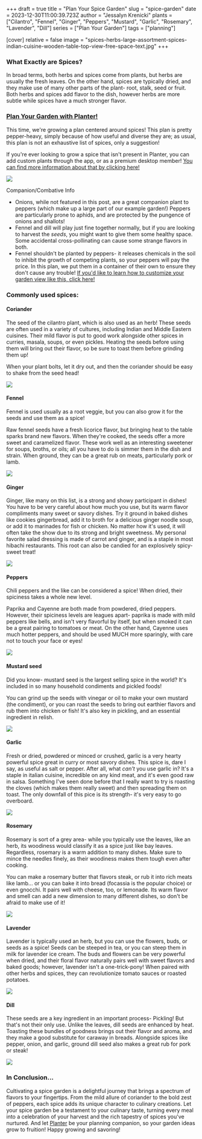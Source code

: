 +++
draft = true
title = "Plan Your Spice Garden"
slug = "spice-garden"
date = 2023-12-30T11:00:39.723Z
author = "Jessalyn Krenicki"
plants = ["Cilantro", "Fennel", "Ginger", "Peppers", "Mustard", "Garlic", "Rosemary", "Lavender", "Dill"]
series = ["Plan Your Garden"]
tags = ["planning"]

[cover]
relative = false
image = "spices-herbs-large-assortment-spices-indian-cuisine-wooden-table-top-view-free-space-text.jpg"
+++
### What Exactly are Spices?

In broad terms, both herbs and spices come from plants, but herbs are usually the fresh leaves. On the other hand, spices are typically dried, and they make use of many other parts of the plant- root, stalk, seed or fruit. Both herbs and spices add flavor to the dish, however herbs are more subtle while spices have a much stronger flavor. 

### [Plan Your Garden with Planter!](https://planter.garden/)

This time, we're growing a plan centered around spices! This plan is pretty pepper-heavy, simply because of how useful and diverse they are; as usual, this plan is not an exhaustive list of spices, only a suggestion! 

If you're ever looking to grow a spice that isn't present in Planter, you can add custom plants through the app, or as a premium desktop member! [You can find more information about that by clicking here!](https://info.planter.garden/plant-information/create-plants/)

![](screenshot-2023-12-23-at-4.04.40-pm.png)

Companion/Combative Info

* Onions, while not featured in this post, are a great companion plant to peppers (which make up a large part of our example garden!) Peppers are particularly prone to aphids, and are protected by the pungence of onions and shallots!
* Fennel and dill will play just fine together normally, but if you are looking to harvest the *seeds*, you might want to give them some healthy space. Some accidental cross-pollinating can cause some strange flavors in both.
* Fennel shouldn't be planted by peppers- it releases chemicals in the soil to inhibit the growth of competing plants, so your peppers will pay the price. In this plan, we put them in a container of their own to ensure they don't cause any trouble! [If you'd like to learn how to customize your garden view like this, click here!](https://info.planter.garden/garden/customize/)

### Commonly used spices:

#### Coriander

The seed of the cilantro plant, which is also used as an herb! These seeds are often used in a variety of cultures, including Indian and Middle Eastern cuisines. Their mild flavor is put to good work alongside other spices in curries, masala, soups, or even pickles. Heating the seeds before using them will bring out their flavor, so be sure to toast them before grinding them up!

When your plant bolts, let it dry out, and then the coriander should be easy to shake from the seed head!

![](coriander-seeds.jpg)

#### Fennel

Fennel is used usually as a root veggie, but you can also grow it for the seeds and use them as a spice! 

Raw fennel seeds have a fresh licorice flavor, but bringing heat to the table sparks brand new flavors. When they're cooked, the seeds offer a more sweet and caramelized flavor. These work well as an interesting sweetener for soups, broths, or oils; all you have to do is simmer them in the dish and strain. When ground, they can be a great rub on meats, particularly pork or lamb.

![](anise-seeds-texture-background-top-view.jpg)

#### Ginger

Ginger, like many on this list, is a strong and showy participant in dishes! You have to be very careful about how much you use, but its warm flavor compliments many sweet or savory dishes. Try it ground in baked dishes like cookies gingerbread, add it to broth for a delicious ginger noodle soup, or add it to marinades for fish or chicken. No matter how it's used, it will often take the show due to its strong and bright sweetness. My personal favorite salad dressing is made of carrot and ginger, and is a staple in most hibachi restaurants. This root can also be candied for an explosively spicy-sweet treat!

![](assortment-ginger-wooden-board.jpg)

#### Peppers

Chili peppers and the like can be considered a spice! When dried, their spiciness takes a whole new level.

Paprika and Cayenne are both made from powdered, dried peppers. However, their spiciness levels are leagues apart- paprika is made with mild peppers like bells, and isn't very flavorful by itself, but when smoked it can be a great pairing to tomatoes or meat. On the other hand, Cayenne uses much hotter peppers, and should be used MUCH more sparingly, with care not to touch your face or eyes!

![](red-peppers-oil.jpg)

#### Mustard seed

Did you know- mustard seed is the largest selling spice in the world? It's included in so many household condiments and pickled foods! 

You can grind up the seeds with vinegar or oil to make your own mustard (the condiment), or you can roast the seeds to bring out earthier flavors and rub them into chicken or fish! It's also key in pickling, and an essential ingredient in relish. 

![](closeup-mustard-flowers.jpg)

#### Garlic

Fresh or dried, powdered or minced or crushed, garlic is a very hearty powerful spice great in curry or most savory dishes. This spice is, dare I say, as useful as salt or pepper. After all, what *can't* you use garlic in? It's a staple in italian cuisine, incredible on any kind meat, and it's even good raw in salsa. Something I've seen done before that I really want to try is roasting the cloves (which makes them really sweet) and then spreading them on toast. The only downfall of this pice is its strength- it's very easy to go overboard.

![](fresh-raw-garlic-ready-cook.jpg)

#### Rosemary

Rosemary is sort of a grey area- while you typically use the leaves, like an herb, its woodiness would classify it as a spice just like bay leaves. Regardless, rosemary is a warm addition to many dishes. Make sure to mince the needles finely, as their woodiness makes them tough even after cooking.

You can make a rosemary butter that flavors steak, or rub it into rich meats like lamb... or you can bake it into bread (focassia is the popular choice) or even gnocchi. It pairs well with cheese, too, or lemonade. Its warm flavor and smell can add a new dimension to many different dishes, so don't be afraid to make use of it!

![](closeup-shot-delicious-duck-breast-fillet-frying-pan.jpg)

#### Lavender

Lavender is typically used an herb, but you can use the flowers, buds, or seeds as a spice! Seeds can be steeped in tea, or you can steep them in milk for lavender ice cream. The buds and flowers can be very powerful when dried, and their floral flavor naturally pairs well with sweet flavors and baked goods; however, lavender isn't a one-trick-pony! When paired with other herbs and spices, they can revolutionize tomato sauces or roasted potatoes.

![](bee-on-lavender.jpg)

#### Dill

These seeds are a key ingredient in an important process- Pickling! But that's not their only use. Unlike the leaves, dill seeds are enhanced by heat. Toasting these bundles of goodness brings out their flavor and aroma, and they make a good substitute for caraway in breads. Alongside spices like pepper, onion, and garlic, ground dill seed also makes a great rub for pork or steak!

![](umbrellas-dill-fennel-with-seeds-white-wall.jpg)

### In Conclusion...

Cultivating a spice garden is a delightful journey that brings a spectrum of flavors to your fingertips. From the mild allure of coriander to the bold zest of peppers, each spice adds its unique character to culinary creations. Let your spice garden be a testament to your culinary taste, turning every meal into a celebration of your harvest and the rich tapestry of spices you've nurtured. And let [Planter](https://planter.garden/) be your planning companion, so your garden ideas grow to fruition! Happy growing and savoring!